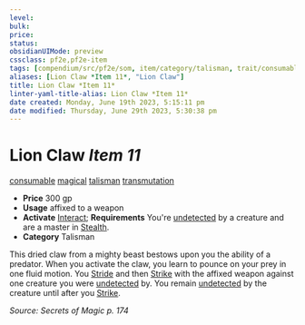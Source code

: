 ```yaml
---
level:
bulk:
price:
status:
obsidianUIMode: preview
cssclass: pf2e,pf2e-item
tags: [compendium/src/pf2e/som, item/category/talisman, trait/consumable, trait/magical, trait/talisman, trait/transmutation]
aliases: [Lion Claw *Item 11*, "Lion Claw"]
title: Lion Claw *Item 11*
linter-yaml-title-alias: Lion Claw *Item 11*
date created: Monday, June 19th 2023, 5:15:11 pm
date modified: Thursday, June 29th 2023, 5:30:38 pm
---
```


# Lion Claw *Item 11*

[consumable](rules/traits/consumable.md) [magical](rules/traits/magical.md) [talisman](rules/traits/talisman.md) [transmutation](rules/traits/transmutation.md)  

- **Price** 300 gp
- **Usage** affixed to a weapon
- **Activate** [Interact](rules/actions/interact.md); **Requirements** You're [undetected](rules/conditions.md#Undetected) by a creature and are a master in [Stealth](compendium/skills.md#Stealth).
- **Category** Talisman

This dried claw from a mighty beast bestows upon you the ability of a predator. When you activate the claw, you learn to pounce on your prey in one fluid motion. You [Stride](rules/actions/stride.md) and then [Strike](rules/actions/strike.md) with the affixed weapon against one creature you were [undetected](rules/conditions.md#Undetected) by. You remain [undetected](rules/conditions.md#Undetected) by the creature until after you [Strike](rules/actions/strike.md).

*Source: Secrets of Magic p. 174*
